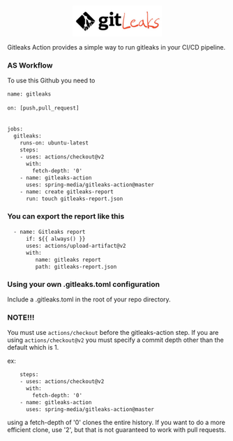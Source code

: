 <p align="center">
  <img alt="gitleaks" src="https://raw.githubusercontent.com/zricethezav/gifs/master/gitleakslogo.png" height="70" />
</p>

Gitleaks Action provides a simple way to run gitleaks in your CI/CD pipeline.


### AS Workflow
To use this Github you need to 
```
name: gitleaks

on: [push,pull_request]


jobs:
  gitleaks:
    runs-on: ubuntu-latest
    steps:
    - uses: actions/checkout@v2
      with:
        fetch-depth: '0'
    - name: gitleaks-action
      uses: spring-media/gitleaks-action@master
    - name: create gitleaks-report
      run: touch gitleaks-report.json
```
### You can export the report like this
```
  - name: Gitleaks report
      if: ${{ always() }}
      uses: actions/upload-artifact@v2
      with:
         name: gitleaks report
         path: gitleaks-report.json
```

### Using your own .gitleaks.toml configuration
Include a .gitleaks.toml in the root of your repo directory.

### NOTE!!!
You must use `actions/checkout` before the gitleaks-action step. If you are using `actions/checkout@v2` you must specify a commit depth other than the default which is 1. 

ex: 
```
    steps:
    - uses: actions/checkout@v2
      with:
        fetch-depth: '0'
    - name: gitleaks-action
      uses: spring-media/gitleaks-action@master
```

using a fetch-depth of '0' clones the entire history. If you want to do a more efficient clone, use '2', but that is not guaranteed to work with pull requests.   
